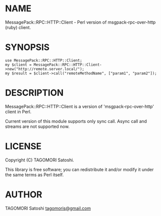 # NAME

MessagePack::RPC::HTTP::Client - Perl version of msgpack-rpc-over-http (ruby) client.

# SYNOPSIS

    use MessagePack::RPC::HTTP::Client;
    my $client = MessagePack::RPC::HTTP::Client->new("http://remote.server.local/");
    my $result = $client->call("remoteMethodName", ["param1", "param2"]);

# DESCRIPTION

MessagePack::RPC::HTTP::Client is a version of 'msgpack-rpc-over-http' client in Perl.

Current version of this module supports only sync call. Async call and streams are not supported now.

# LICENSE

Copyright (C) TAGOMORI Satoshi.

This library is free software; you can redistribute it and/or modify
it under the same terms as Perl itself.

# AUTHOR

TAGOMORI Satoshi <tagomoris@gmail.com>
